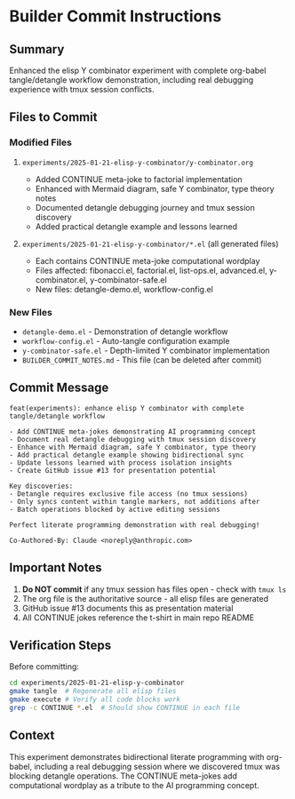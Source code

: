 # Builder Commit Instructions

## Summary
Enhanced the elisp Y combinator experiment with complete org-babel tangle/detangle workflow demonstration, including real debugging experience with tmux session conflicts.

## Files to Commit

### Modified Files
1. `experiments/2025-01-21-elisp-y-combinator/y-combinator.org`
   - Added CONTINUE meta-joke to factorial implementation
   - Enhanced with Mermaid diagram, safe Y combinator, type theory notes
   - Documented detangle debugging journey and tmux session discovery
   - Added practical detangle example and lessons learned

2. `experiments/2025-01-21-elisp-y-combinator/*.el` (all generated files)
   - Each contains CONTINUE meta-joke computational wordplay
   - Files affected: fibonacci.el, factorial.el, list-ops.el, advanced.el, y-combinator.el, y-combinator-safe.el
   - New files: detangle-demo.el, workflow-config.el

### New Files
- `detangle-demo.el` - Demonstration of detangle workflow
- `workflow-config.el` - Auto-tangle configuration example
- `y-combinator-safe.el` - Depth-limited Y combinator implementation
- `BUILDER_COMMIT_NOTES.md` - This file (can be deleted after commit)

## Commit Message

```
feat(experiments): enhance elisp Y combinator with complete tangle/detangle workflow

- Add CONTINUE meta-jokes demonstrating AI programming concept
- Document real detangle debugging with tmux session discovery  
- Enhance with Mermaid diagram, safe Y combinator, type theory
- Add practical detangle example showing bidirectional sync
- Update lessons learned with process isolation insights
- Create GitHub issue #13 for presentation potential

Key discoveries:
- Detangle requires exclusive file access (no tmux sessions)
- Only syncs content within tangle markers, not additions after
- Batch operations blocked by active editing sessions

Perfect literate programming demonstration with real debugging!

Co-Authored-By: Claude <noreply@anthropic.com>
```

## Important Notes

1. **Do NOT commit** if any tmux session has files open - check with `tmux ls`
2. The org file is the authoritative source - all elisp files are generated
3. GitHub issue #13 documents this as presentation material
4. All CONTINUE jokes reference the t-shirt in main repo README

## Verification Steps

Before committing:
```bash
cd experiments/2025-01-21-elisp-y-combinator
gmake tangle  # Regenerate all elisp files
gmake execute # Verify all code blocks work
grep -c CONTINUE *.el  # Should show CONTINUE in each file
```

## Context
This experiment demonstrates bidirectional literate programming with org-babel, including a real debugging session where we discovered tmux was blocking detangle operations. The CONTINUE meta-jokes add computational wordplay as a tribute to the AI programming concept.